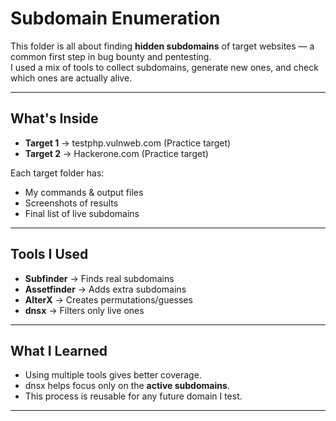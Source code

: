 # Subdomain Enumeration 

This folder is all about finding **hidden subdomains** of target websites — a common first step in bug bounty and pentesting.  
I used a mix of tools to collect subdomains, generate new ones, and check which ones are actually alive.

---

## What's Inside

- **Target 1** → testphp.vulnweb.com (Practice target)
- **Target 2** →  Hackerone.com (Practice target)

Each target folder has:
- My commands & output files
- Screenshots of results
- Final list of live subdomains

---

## Tools I Used

- **Subfinder** → Finds real subdomains
- **Assetfinder** → Adds extra subdomains
- **AlterX** → Creates permutations/guesses
- **dnsx** → Filters only live ones

---

##  What I Learned

- Using multiple tools gives better coverage.
- dnsx helps focus only on the **active subdomains**.
- This process is reusable for any future domain I test.

---
